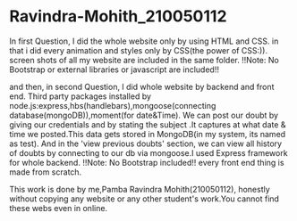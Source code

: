 # Ravindra-Mohith_210050112

In first Question, I did the whole website only by using HTML and CSS.
in that i did every animation and styles only by CSS(the power of CSS:)).
screen shots of all my website are included in the same folder.
!!Note: No Bootstrap or external libraries or javascript are included!!

and then, in second Question, I did whole website by backend and front end.
Third party packages installed by node.js:express,hbs(handlebars),mongoose(connecting database(mongoDB)),moment(for date&Time).
We can post our doubt by giving our credentials and by stating the subject .It captures at what date & time we posted.This data gets stored in MongoDB(in my system, its named as test). And in the 'view previous doubts' section, we can view all history of doubts by connecting to our db via mongoose.I used Express framework for whole backend.
!!Note: No Bootstrap included!!
every front end thing is made from scratch.

This work is done by me,Pamba Ravindra Mohith(210050112), honestly without copying any website or any other student's work.You cannot find these webs even in online. 
